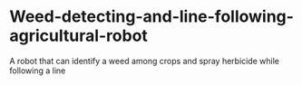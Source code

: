 # Weed-detecting-and-line-following-agricultural-robot
A robot that can identify a weed among crops and spray herbicide while following a line
